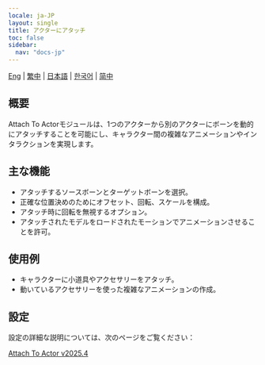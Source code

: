 ```yaml
---
locale: ja-JP
layout: single
title: アクターにアタッチ
toc: false
sidebar:
  nav: "docs-jp"
---
```

[Eng](/dancexr/features/attach_to_actor.md) | [繁中](/tw/dancexr/features/attach_to_actor.md) | [日本語](/jp/dancexr/features/attach_to_actor.md) | [한국어](/kr/dancexr/features/attach_to_actor.md) | [简中](/zh/dancexr/features/attach_to_actor.md)

## 概要
Attach To Actorモジュールは、1つのアクターから別のアクターにボーンを動的にアタッチすることを可能にし、キャラクター間の複雑なアニメーションやインタラクションを実現します。

## 主な機能
- アタッチするソースボーンとターゲットボーンを選択。
- 正確な位置決めのためにオフセット、回転、スケールを構成。
- アタッチ時に回転を無視するオプション。
- アタッチされたモデルをロードされたモーションでアニメーションさせることを許可。

## 使用例
- キャラクターに小道具やアクセサリーをアタッチ。
- 動いているアクセサリーを使った複雑なアニメーションの作成。

## 設定

設定の詳細な説明については、次のページをご覧ください：

[Attach To Actor v2025.4](/dancexr/menu/2025.4/actor/attach_to_actor)